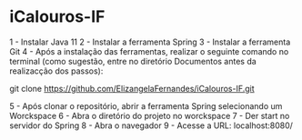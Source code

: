 # iCalouros-IF                                   


1 - Instalar Java 11
2 - Instalar a ferramenta Spring
3 - Instalar a ferramenta Git
4 - Após a instalação das ferramentas, realizar o seguinte comando no terminal (como sugestão, entre no diretório Documentos antes da realizacção dos passos):
 
git clone https://github.com/ElizangelaFernandes/iCalouros-IF.git
 
5 - Após clonar o repositório, abrir a ferramenta Spring selecionando um Worckspace
6 - Abra o diretório do projeto no worckspace
7 - Der start no servidor do Spring
8 - Abra o navegador
9 - Acesse a URL: localhost:8080/
